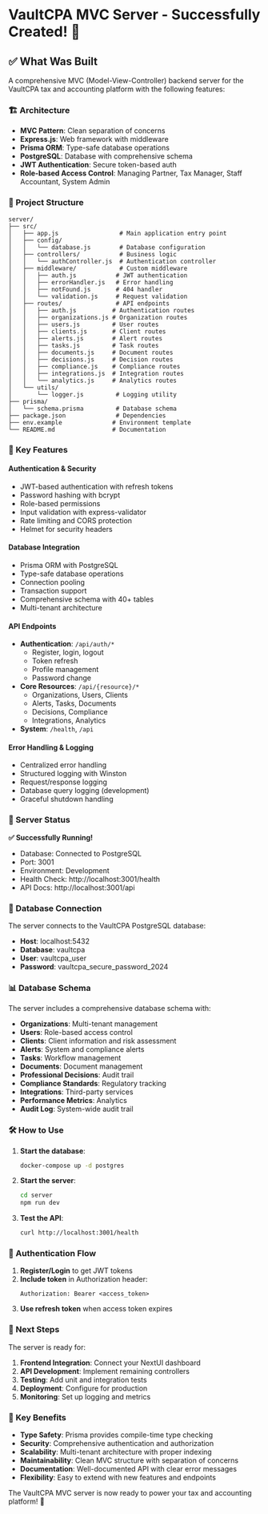 # VaultCPA MVC Server - Successfully Created! 🎉

## ✅ What Was Built

A comprehensive MVC (Model-View-Controller) backend server for the VaultCPA tax and accounting platform with the following features:

### 🏗️ Architecture
- **MVC Pattern**: Clean separation of concerns
- **Express.js**: Web framework with middleware
- **Prisma ORM**: Type-safe database operations
- **PostgreSQL**: Database with comprehensive schema
- **JWT Authentication**: Secure token-based auth
- **Role-based Access Control**: Managing Partner, Tax Manager, Staff Accountant, System Admin

### 📁 Project Structure
```
server/
├── src/
│   ├── app.js                 # Main application entry point
│   ├── config/
│   │   └── database.js        # Database configuration
│   ├── controllers/           # Business logic
│   │   └── authController.js  # Authentication controller
│   ├── middleware/            # Custom middleware
│   │   ├── auth.js           # JWT authentication
│   │   ├── errorHandler.js   # Error handling
│   │   ├── notFound.js       # 404 handler
│   │   └── validation.js     # Request validation
│   ├── routes/               # API endpoints
│   │   ├── auth.js          # Authentication routes
│   │   ├── organizations.js # Organization routes
│   │   ├── users.js         # User routes
│   │   ├── clients.js       # Client routes
│   │   ├── alerts.js        # Alert routes
│   │   ├── tasks.js         # Task routes
│   │   ├── documents.js     # Document routes
│   │   ├── decisions.js     # Decision routes
│   │   ├── compliance.js    # Compliance routes
│   │   ├── integrations.js  # Integration routes
│   │   └── analytics.js     # Analytics routes
│   └── utils/
│       └── logger.js         # Logging utility
├── prisma/
│   └── schema.prisma         # Database schema
├── package.json              # Dependencies
├── env.example              # Environment template
└── README.md                # Documentation
```

### 🔧 Key Features

#### Authentication & Security
- JWT-based authentication with refresh tokens
- Password hashing with bcrypt
- Role-based permissions
- Input validation with express-validator
- Rate limiting and CORS protection
- Helmet for security headers

#### Database Integration
- Prisma ORM with PostgreSQL
- Type-safe database operations
- Connection pooling
- Transaction support
- Comprehensive schema with 40+ tables
- Multi-tenant architecture

#### API Endpoints
- **Authentication**: `/api/auth/*`
  - Register, login, logout
  - Token refresh
  - Profile management
  - Password change
- **Core Resources**: `/api/{resource}/*`
  - Organizations, Users, Clients
  - Alerts, Tasks, Documents
  - Decisions, Compliance
  - Integrations, Analytics
- **System**: `/health`, `/api`

#### Error Handling & Logging
- Centralized error handling
- Structured logging with Winston
- Request/response logging
- Database query logging (development)
- Graceful shutdown handling

### 🚀 Server Status

**✅ Successfully Running!**
- Database: Connected to PostgreSQL
- Port: 3001
- Environment: Development
- Health Check: http://localhost:3001/health
- API Docs: http://localhost:3001/api

### 🔗 Database Connection

The server connects to the VaultCPA PostgreSQL database:
- **Host**: localhost:5432
- **Database**: vaultcpa
- **User**: vaultcpa_user
- **Password**: vaultcpa_secure_password_2024

### 📊 Database Schema

The server includes a comprehensive database schema with:
- **Organizations**: Multi-tenant management
- **Users**: Role-based access control
- **Clients**: Client information and risk assessment
- **Alerts**: System and compliance alerts
- **Tasks**: Workflow management
- **Documents**: Document management
- **Professional Decisions**: Audit trail
- **Compliance Standards**: Regulatory tracking
- **Integrations**: Third-party services
- **Performance Metrics**: Analytics
- **Audit Log**: System-wide audit trail

### 🛠️ How to Use

1. **Start the database**:
   ```bash
   docker-compose up -d postgres
   ```

2. **Start the server**:
   ```bash
   cd server
   npm run dev
   ```

3. **Test the API**:
   ```bash
   curl http://localhost:3001/health
   ```

### 🔐 Authentication Flow

1. **Register/Login** to get JWT tokens
2. **Include token** in Authorization header:
   ```
   Authorization: Bearer <access_token>
   ```
3. **Use refresh token** when access token expires

### 📝 Next Steps

The server is ready for:
1. **Frontend Integration**: Connect your NextUI dashboard
2. **API Development**: Implement remaining controllers
3. **Testing**: Add unit and integration tests
4. **Deployment**: Configure for production
5. **Monitoring**: Set up logging and metrics

### 🎯 Key Benefits

- **Type Safety**: Prisma provides compile-time type checking
- **Security**: Comprehensive authentication and authorization
- **Scalability**: Multi-tenant architecture with proper indexing
- **Maintainability**: Clean MVC structure with separation of concerns
- **Documentation**: Well-documented API with clear error messages
- **Flexibility**: Easy to extend with new features and endpoints

The VaultCPA MVC server is now ready to power your tax and accounting platform! 🚀
